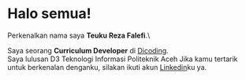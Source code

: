 # Halo semua! 

Perkenalkan nama saya **Teuku Reza Falefi**.\

Saya seorang **Curriculum Developer** di [Dicoding](https://www.dicoding.com/).\
Saya lulusan D3 Teknologi Informasi Politeknik Aceh 
Jika kamu tertarik untuk berkenalan denganku, silakan ikuti akun [Linkedin](www.linkedin.com/in/teuku-reza-falefi-58200a249)ku ya.
